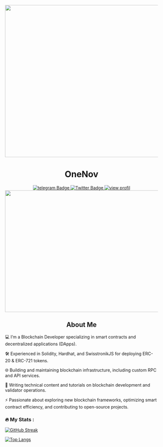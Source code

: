 <div id="header" align="center">
    <img src="https://media4.giphy.com/media/iuOsonutpp56lAyInN/giphy.gif?cid=6c09b9528tm61ojl3odep7v4rxk7obyfry1caswt7snwo6nl&ep=v1_internal_gif_by_id&rid=giphy.gif&ct=g" width="1000" height="500"/>
</div>

<h1 align="center">OneNov</h1>

<div id="badges" align="center">
  <a href="https://t.me/OneNov02">
    <img src="https://img.shields.io/badge/telegram-blue?style=for-the-badge&logo=linkedin&logoColor=white" alt="telegram Badge"/>
  </a>
  <a href="https://x.com/Surya021292">
    <img src="https://img.shields.io/badge/Twitter-blue?style=for-the-badge&logo=twitter&logoColor=white" alt="Twitter Badge"/>
    <img src="https://komarev.com/ghpvc/?username=OneNov0209&style=flat-square&color=blue" alt="view profil"/>
  </a>


<div align="center">
  <img src="https://media.giphy.com/media/dWesBcTLavkZuG35MI/giphy.gif" width="700" height="400"/>
</div>


## About Me

<div align="left">
  
:computer: I’m a Blockchain Developer specializing in smart contracts and decentralized applications (DApps).

:hammer_and_wrench: Experienced in Solidity, Hardhat, and SwisstronikJS for deploying ERC-20 & ERC-721 tokens.

:globe_with_meridians: Building and maintaining blockchain infrastructure, including custom RPC and API services.

:memo: Writing technical content and tutorials on blockchain development and validator operations.

:zap: Passionate about exploring new blockchain frameworks, optimizing smart contract efficiency, and contributing to open-source projects.




### :fire: My Stats :



[![GitHub Streak](http://github-readme-streak-stats.herokuapp.com?user=OneNov0209&theme=blueberry-duo)](https://git.io/streak-stats)


[![Top Langs](https://github-readme-stats.vercel.app/api/top-langs/?username=OneNov0209&theme=dark&layout=compact)](https://github.com/anuraghazra/github-readme-stats)
